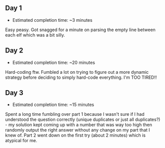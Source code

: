 ## Day 1

- Estimated completion time: ~3 minutes

Easy peasy. Got snagged for a minute on parsing the empty line between each elf which was a bit silly.

## Day 2

- Estimated completion time: ~20 minutes

Hard-coding ftw. Fumbled a lot on trying to figure out a more dynamic strategy before deciding to simply hard-code everything. I'm TOO TIRED!!

## Day 3

- Estimated completion time: ~15 minutes

Spent a long time fumbling over part 1 because I wasn't sure if I had understood the question correctly (unique duplicates or just all duplicates?) - my solution kept coming up with a number that was way too high then randomly output the right answer without any change on my part that I knew of. Part 2 went down on the first try (about 2 minutes) which is atypical for me.